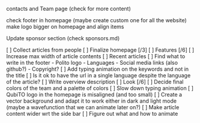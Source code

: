 contacts and Team page (check for more content)

check footer in homepage (maybe create custom one for all the website)
make logo bigger on homepage and align items

Update sponsor section (check sponsors.md)

[ ] Collect articles from people
[ ] Finalize homepage [/3]
    [ ] Features [/6]
        [ ] Increase max width of article contents
        [ ] Recent articles
        [ ] Find what to write in the footer
            - Polito logo
            - Languages
            - Social media links (also github?)
            - Copyright?
        [ ] Add typing animation on the keywords and not in the title
        [ ] Is it ok to have the url in a single language despite the language of the article?
        [ ] Write overview description
    [ ] Look [/6]
        [ ] Decide final colors of the team and a palette of colors
        [ ] Slow down typing animation
        [ ] QubiTO logo in the homepage is misaligned (and too small)
        [ ] Create a vector background and adapt it to work either in dark and light mode (maybe a wavefunction that we can animate later on?)
        [ ] Make article content wider wrt the side bar
        [ ] Figure out what and how to animate
